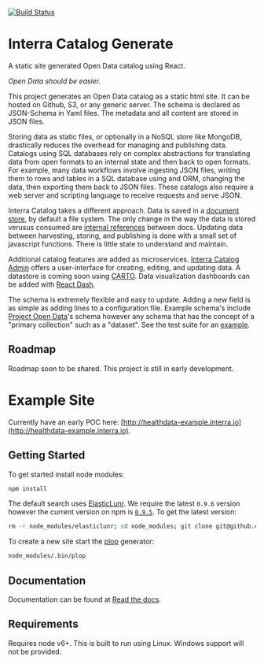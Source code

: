 [![Build Status](https://travis-ci.org/interra/catalog-generate.svg?branch=master)](https://travis-ci.org/interra/catalog-generate)

# Interra Catalog Generate

A static site generated Open Data catalog using React.

*Open Data should be easier.*

This project generates an Open Data catalog as a static html site. It can be hosted on Github, S3, or any generic server. The schema is declared as JSON-Schema in Yaml files. The metadata and all content are stored in JSON files.

Storing data as static files, or optionally in a NoSQL store like MongoDB, drastically reduces the overhead for managing and publishing data. Catalogs using SQL databases rely on complex abstractions for translating data from open formats to an internal state and then back to open formats. For example, many data workflows involve ingesting JSON files, writing them to rows and tables in a SQL database using and ORM, changing the data, then exporting them back to JSON files. These catalogs also require a web server and scripting language to receive requests and serve JSON.

Interra Catalog takes a different approach. Data is saved in a [document store](https://en.wikipedia.org/wiki/Document-oriented_database), by default a file system. The only change in the way the data is stored verusus consumed are [internal references]() between docs. Updating data between harvesting, storing, and publishing is done with a small set of javascript functions. There is little state to understand and maintain.

Additional catalog features are added as microservices. [Interra Catalog Admin](http://github.com/interra/catalog-admin) offers a user-interface for creating, editing, and updating data. A datastore is coming soon using [CARTO](http://carto.com). Data visualization dashboards can be added with [React Dash](http://github.com/getdkan/react-dash).

The schema is extremely flexible and easy to update.  Adding a new field is as simple as adding lines to a configuration file. Example schema's include [Project Open Data](https://project-open-data.cio.gov/)'s schema however any schema that has the concept of a "primary collection" such as a "dataset". See the test suite for an [example](https://github.com/interra/catalog-generate/tree/master/internals/models/tests/schemas/test-schema). 


## Roadmap 

Roadmap soon to be shared. This project is still in early development.

# Example Site

Currently have an early POC here: [http://healthdata-example.interra.io](http://healthdata-example.interra.io).

## Getting Started

To get started install node modules:

```bash
npm install
```

The default search uses [ElasticLunr](http://elasticlunr.com/). We require the latest ``0.9.6`` version however the current version on npm is [``0.9.5``](https://github.com/weixsong/elasticlunr.js/issues/60). To get the latest version:

```bash
rm -r node_modules/elasticlunr; cd node_modules; git clone git@github.com:weixsong/elasticlunr.js.git elasticlunr;
```

To create a new site start the [plop](https://plopjs.com) generator:

```bash
node_modules/.bin/plop
```

## Documentation

Documentation can be found at [Read the docs](http://catalog-generate.readthedocs.io/en/latest).

## Requirements

Requires node v6+. This is built to run using Linux. Windows support will not be provided.

